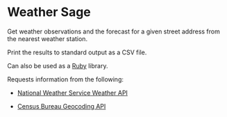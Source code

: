 Weather Sage
============
Get weather observations and the forecast for a given street address
from the nearest weather station.

Print the results to standard output as a CSV file.

Can also be used as a [Ruby][] library.

Requests information from the following:
* [National Weather Service Weather API][weather-api]
* [Census Bureau Geocoding API][census-api]

  [ruby]: https://ruby-lang.org/ "Ruby programming language"
  [weather-api]: https://api.weather.gov/ "national Weather Service (NWS) Weather API"
  [census-api]: https://geocoding.geo.census.gov/geocoder/ "Census Bureau Geocoding API"

